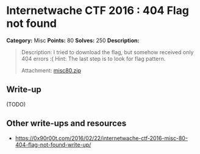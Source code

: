 # Internetwache CTF 2016 : 404 Flag not found

**Category:** Misc
**Points:** 80
**Solves:** 250
**Description:**

> Description: I tried to download the flag, but somehow received only 404 errors :( Hint: The last step is to look for flag pattern.
> 
> 
> Attachment: [misc80.zip](./misc80.zip)


## Write-up

(TODO)

## Other write-ups and resources

* <https://0x90r00t.com/2016/02/22/internetwache-ctf-2016-misc-80-404-flag-not-found-write-up/>
